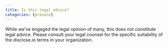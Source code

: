 ```yaml
---
title: Is this legal advice?
categories: [presale]
---
```

While we’ve engaged the legal opinion of many, this does not constitute legal advice. Please consult your legal counsel for the specific suitability of the disclose.io terms in your organization.  